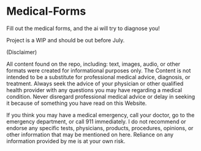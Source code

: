 # Medical-Forms
Fill out the medical forms, and the ai will try to diagnose you!

Project is a WIP and should be out before July.

(Disclaimer)

All content found on the repo, including: text, images, audio, or other formats were created for informational purposes only. The Content is not intended to be a substitute for professional medical advice, diagnosis, or treatment. Always seek the advice of your physician or other qualified health provider with any questions you may have regarding a medical condition. Never disregard professional medical advice or delay in seeking it because of something you have read on this Website.

If you think you may have a medical emergency, call your doctor, go to the emergency department, or call 911 immediately. I do not recommend or endorse any specific tests, physicians, products, procedures, opinions, or other information that may be mentioned on here. Reliance on any information provided by me is at your own risk.

